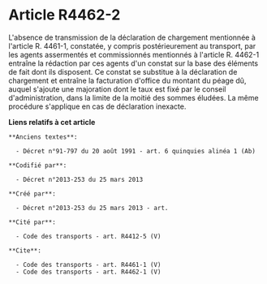 # Article R4462-2

L'absence de transmission de la déclaration de chargement mentionnée à l'article R. 4461-1, constatée, y compris
postérieurement au transport, par les agents assermentés et commissionnés mentionnés à l'article R. 4462-1 entraîne la
rédaction par ces agents d'un constat sur la base des éléments de fait dont ils disposent. Ce constat se substitue à la
déclaration de chargement et entraîne la facturation d'office du montant du péage dû, auquel s'ajoute une majoration dont le
taux est fixé par le conseil d'administration, dans la limite de la moitié des sommes éludées. La même procédure s'applique
en cas de déclaration inexacte.

**Liens relatifs à cet article**

	**Anciens textes**:

	  - Décret n°91-797 du 20 août 1991 - art. 6 quinquies alinéa 1 (Ab)

	**Codifié par**:

	  - Décret n°2013-253 du 25 mars 2013

	**Créé par**:

	  - Décret n°2013-253 du 25 mars 2013 - art.

	**Cité par**:

	  - Code des transports - art. R4412-5 (V)

	**Cite**:

	  - Code des transports - art. R4461-1 (V)
	  - Code des transports - art. R4462-1 (V)
